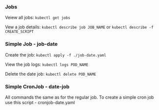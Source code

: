 ### Jobs
Veiew all jobs:
`kubectl get jobs`

Vew a job details:
`kubectl describe job JOB_NAME`
or
`kubectl describe -f CREATE_SCRIPT`

### Simple Job - job-date

Create the job:
`kubectl apply -f ./job-date.yaml`

View the job logs:
`kubectl logs POD_NAME`

Delete the date job:
`kubectl delete POD_NAME`

### Simple CronJob - date-job
All commands the same as for the regular job.
To create a simple cron job use this script - cronjob-date.yaml
